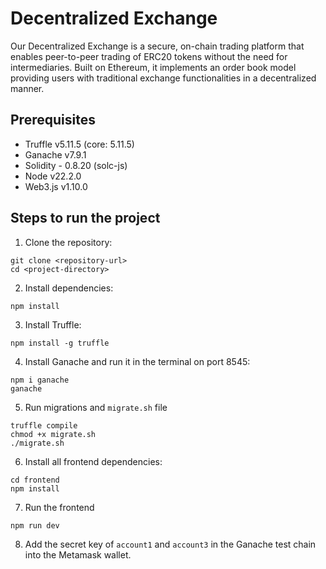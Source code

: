 # Decentralized Exchange

Our Decentralized Exchange is a secure, on-chain trading platform that enables peer-to-peer trading of ERC20 tokens without the need for intermediaries. Built on Ethereum, it implements an order book model providing users with traditional exchange functionalities in a decentralized manner.

## Prerequisites

<ul>
  <li>Truffle v5.11.5 (core: 5.11.5)</li>
  <li>Ganache v7.9.1</li>
  <li>Solidity - 0.8.20 (solc-js)</li>
  <li>Node v22.2.0</li>
  <li>Web3.js v1.10.0</li>
</ul>

## Steps to run the project

1. Clone the repository:

```
git clone <repository-url>
cd <project-directory>
```

2. Install dependencies:

```
npm install
```

3. Install Truffle:

```
npm install -g truffle
```

4. Install Ganache and run it in the terminal on port 8545:

```
npm i ganache
ganache
```

5. Run migrations and `migrate.sh` file

```
truffle compile
chmod +x migrate.sh
./migrate.sh
```

6. Install all frontend dependencies:

```
cd frontend
npm install
```

7. Run the frontend

```
npm run dev
```

8. Add the secret key of `account1` and `account3` in the Ganache test chain into the Metamask wallet.
